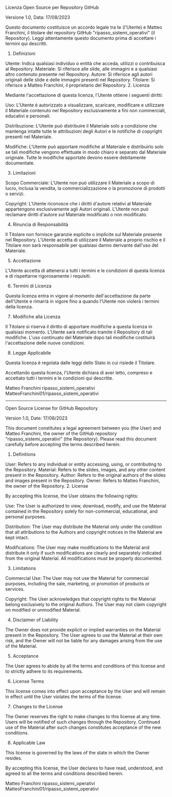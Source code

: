 Licenza Open Source per Repository GitHub

Versione 1.0, Data: 17/08/2023

Questo documento costituisce un accordo legale tra te (l'Utente) e Matteo Franchini, il titolare del repository GitHub "ripasso_sistemi_operativi" (il Repository). Leggi attentamente questo documento prima di accettare i termini qui descritti.

1. Definizioni

Utente: Indica qualsiasi individuo o entità che acceda, utilizzi o contribuisca al Repository.
Materiale: Si riferisce alle slide, alle immagini e a qualsiasi altro contenuto presente nel Repository.
Autore: Si riferisce agli autori originali delle slide e delle immagini presenti nel Repository.
Titolare: Si riferisce a Matteo Franchini, il proprietario del Repository.
2. Licenza

Mediante l'accettazione di questa licenza, l'Utente ottiene i seguenti diritti:

Uso: L'Utente è autorizzato a visualizzare, scaricare, modificare e utilizzare il Materiale contenuto nel Repository esclusivamente a fini non commerciali, educativi e personali.

Distribuzione: L'Utente può distribuire il Materiale solo a condizione che mantenga intatte tutte le attribuzioni degli Autori e le notifiche di copyright presenti nel Materiale.

Modifiche: L'Utente può apportare modifiche al Materiale e distribuirlo solo se tali modifiche vengono effettuate in modo chiaro e separato dal Materiale originale. Tutte le modifiche apportate devono essere debitamente documentate.

3. Limitazioni

Scopo Commerciale: L'Utente non può utilizzare il Materiale a scopo di lucro, inclusa la vendita, la commercializzazione o la promozione di prodotti o servizi.

Copyright: L'Utente riconosce che i diritti d'autore relativi al Materiale appartengono esclusivamente agli Autori originali. L'Utente non può reclamare diritti d'autore sul Materiale modificato o non modificato.

4. Rinuncia di Responsabilità

Il Titolare non fornisce garanzie esplicite o implicite sul Materiale presente nel Repository. L'Utente accetta di utilizzare il Materiale a proprio rischio e il Titolare non sarà responsabile per qualsiasi danno derivante dall'uso del Materiale.

5. Accettazione

L'Utente accetta di attenersi a tutti i termini e le condizioni di questa licenza e di rispettarne rigorosamente i requisiti.

6. Termini di Licenza

Questa licenza entra in vigore al momento dell'accettazione da parte dell'Utente e rimarrà in vigore fino a quando l'Utente non violerà i termini della licenza.

7. Modifiche alla Licenza

Il Titolare si riserva il diritto di apportare modifiche a questa licenza in qualsiasi momento. L'Utente sarà notificato tramite il Repository di tali modifiche. L'uso continuato del Materiale dopo tali modifiche costituirà l'accettazione delle nuove condizioni.

8. Legge Applicabile

Questa licenza è regolata dalle leggi dello Stato in cui risiede il Titolare.

Accettando questa licenza, l'Utente dichiara di aver letto, compreso e accettato tutti i termini e le condizioni qui descritte.

Matteo Franchini
ripasso_sistemi_operativi
MatteoFranchini01/ripasso_sistemi_operativi

____________________________________________________________________________________________________________________________________

Open Source License for GitHub Repository

Version 1.0, Date: 17/08/2023

This document constitutes a legal agreement between you (the User) and Matteo Franchini, the owner of the GitHub repository "ripasso_sistemi_operativi" (the Repository). Please read this document carefully before accepting the terms described herein.

1. Definitions

User: Refers to any individual or entity accessing, using, or contributing to the Repository.
Material: Refers to the slides, images, and any other content present in the Repository.
Author: Refers to the original authors of the slides and images present in the Repository.
Owner: Refers to Matteo Franchini, the owner of the Repository.
2. License

By accepting this license, the User obtains the following rights:

Use: The User is authorized to view, download, modify, and use the Material contained in the Repository solely for non-commercial, educational, and personal purposes.

Distribution: The User may distribute the Material only under the condition that all attributions to the Authors and copyright notices in the Material are kept intact.

Modifications: The User may make modifications to the Material and distribute it only if such modifications are clearly and separately indicated from the original Material. All modifications must be properly documented.

3. Limitations

Commercial Use: The User may not use the Material for commercial purposes, including the sale, marketing, or promotion of products or services.

Copyright: The User acknowledges that copyright rights to the Material belong exclusively to the original Authors. The User may not claim copyright on modified or unmodified Material.

4. Disclaimer of Liability

The Owner does not provide explicit or implied warranties on the Material present in the Repository. The User agrees to use the Material at their own risk, and the Owner will not be liable for any damages arising from the use of the Material.

5. Acceptance

The User agrees to abide by all the terms and conditions of this license and to strictly adhere to its requirements.

6. License Terms

This license comes into effect upon acceptance by the User and will remain in effect until the User violates the terms of the license.

7. Changes to the License

The Owner reserves the right to make changes to this license at any time. Users will be notified of such changes through the Repository. Continued use of the Material after such changes constitutes acceptance of the new conditions.

8. Applicable Law

This license is governed by the laws of the state in which the Owner resides.

By accepting this license, the User declares to have read, understood, and agreed to all the terms and conditions described herein.

Matteo Franchini
ripasso_sistemi_operativi
MatteoFranchini01/ripasso_sistemi_operativi
